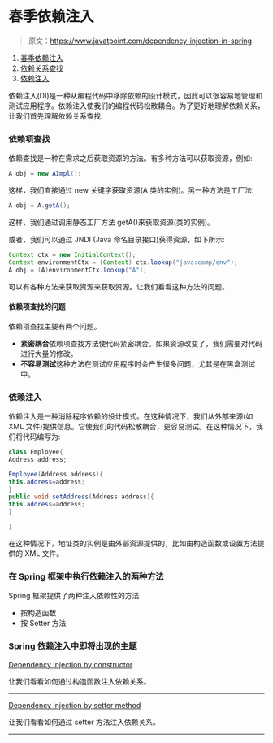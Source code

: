 # 春季依赖注入

> 原文：<https://www.javatpoint.com/dependency-injection-in-spring>

1.  [春季依赖注入](#)
2.  [依赖关系查找](#dl)
3.  [依赖注入](#di)

依赖注入(DI)是一种从编程代码中移除依赖的设计模式，因此可以很容易地管理和测试应用程序。依赖注入使我们的编程代码松散耦合。为了更好地理解依赖关系，让我们首先理解依赖关系查找:

### 依赖项查找

依赖查找是一种在需求之后获取资源的方法。有多种方法可以获取资源，例如:

```java
A obj = new AImpl();

```

这样，我们直接通过 new 关键字获取资源(A 类的实例)。另一种方法是工厂法:

```java
A obj = A.getA();

```

这样，我们通过调用静态工厂方法 getA()来获取资源(类的实例)。

或者，我们可以通过 JNDI (Java 命名目录接口)获得资源，如下所示:

```java
Context ctx = new InitialContext();
Context environmentCtx = (Context) ctx.lookup("java:comp/env");
A obj = (A)environmentCtx.lookup("A");

```

可以有各种方法来获取资源来获取资源。让我们看看这种方法的问题。

#### 依赖项查找的问题

依赖项查找主要有两个问题。

*   **紧密耦合**依赖项查找方法使代码紧密耦合。如果资源改变了，我们需要对代码进行大量的修改。
*   **不容易测试**这种方法在测试应用程序时会产生很多问题，尤其是在黑盒测试中。

### 依赖注入

依赖注入是一种消除程序依赖的设计模式。在这种情况下，我们从外部来源(如 XML 文件)提供信息。它使我们的代码松散耦合，更容易测试。在这种情况下，我们将代码编写为:

```java
class Employee{
Address address;

Employee(Address address){
this.address=address;
}
public void setAddress(Address address){
this.address=address;
}

}

```

在这种情况下，地址类的实例是由外部资源提供的，比如由构造函数或设置方法提供的 XML 文件。

### 在 Spring 框架中执行依赖注入的两种方法

Spring 框架提供了两种注入依赖性的方法

*   按构造函数
*   按 Setter 方法

### Spring 依赖注入中即将出现的主题

[Dependency Injection by constructor](spring-tutorial-dependency-injection-by-constructor)

让我们看看如何通过构造函数注入依赖关系。

* * *

[Dependency Injection by setter method](spring-tutorial-dependency-injection-by-setter-method)

让我们看看如何通过 setter 方法注入依赖关系。

* * *